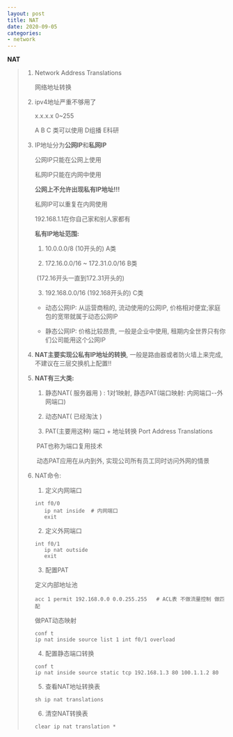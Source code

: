 ```yaml
---
layout: post
title: NAT
date: 2020-09-05
categories:
- network
---
```

**NAT**

> 1. Network Address Translations
>
>    网络地址转换
>
> 2. ipv4地址严重不够用了
>
>    x.x.x.x 0~255
>
>    A B C 类可以使用  D组播 E科研
>
> 3. IP地址分为**公网IP**和**私网IP**
>
>    公网IP只能在公网上使用
>
>    私网IP只能在内网中使用
>
>    **公网上不允许出现私有IP地址!!!**
>
>    私网IP可以重复在内网使用
>
>    192.168.1.1在你自己家和别人家都有
>
>    **私有IP地址范围:**
>
>    1) 10.0.0.0/8  (10开头的)   A类
>
>    2) 172.16.0.0/16 ~ 172.31.0.0/16    B类 
>
>    ​	(172.16开头一直到172.31开头的)
>
>    3) 192.168.0.0/16 (192.168开头的)  C类
>
>    * 动态公网IP: 从运营商租的, 流动使用的公网IP, 价格相对便宜;家庭包的宽带就属于动态公网IP
>
>    * 静态公网IP: 价格比较昂贵, 一般是企业中使用, 租期内全世界只有你们公司能用这个公网IP
>
> 4. **NAT主要实现公私有IP地址的转换**, 一般是路由器或者防火墙上来完成, 不建议在三层交换机上配置!!
>
> 5. **NAT有三大类:**
>
>    1) 静态NAT( 服务器用 ) : 1对1映射,  静态PAT(端口映射: 内网端口--外网端口)
>
>    2) 动态NAT( 已经淘汰 )
>
>    3) PAT(主要用这种)  端口 + 地址转换 Port Address Translations
>
>    ​	PAT也称为端口复用技术
>
>    ​	动态PAT应用在从内到外, 实现公司所有员工同时访问外网的情景
>
> 6. NAT命令:
>
>    1) 定义内网端口
>
>    ```
>    int f0/0
>    	ip nat inside  # 内网端口
>    	exit
>    ```
>
>    2) 定义外网端口
>
>    ```
>    int f0/1
>    	ip nat outside
>    	exit
>    ```
>
>    3) 配置PAT
>    
>    定义内部地址池
>    
>    ```
>    acc 1 permit 192.168.0.0 0.0.255.255   # ACL表 不做流量控制 做匹配
>    ```
>    
>    做PAT动态映射
>    
>    ```
>    conf t
>    ip nat inside source list 1 int f0/1 overload
>    ```
>    
>    4) 配置静态端口转换
>    
>    ```
>    conf t
>    ip nat inside source static tcp 192.168.1.3 80 100.1.1.2 80
>    ```
>    
>    5) 查看NAT地址转换表
>    
>    ```
>    sh ip nat translations
>    ```
>    
>    6) 清空NAT转换表
>    
>    ```
>    clear ip nat translation *
>    ```
>    
>    



